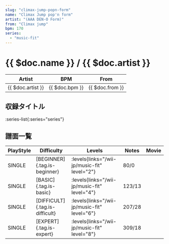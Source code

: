 ```yaml
---
slug: "climax-jump-popn-form"
name: "Climax Jump pop'n form"
artist: "(AAA DEN-O Form)"
from: "Climax jump"
bpm: 170
series:
  - "music-fit"
---
```


# {{ $doc.name }} / {{ $doc.artist }}

|Artist|BPM|From|
|------|---|----|
|{{ $doc.artist }}|{{ $doc.bpm }}|{{ $doc.from }}|

## 収録タイトル

:series-list{:series="series"}

## 譜面一覧

|PlayStyle|Difficulty|Levels|Notes|Movie|
|---------|----------|------|-----|-----|
|SINGLE|[BEGINNER]{.tag.is-beginner}|<div class="field is-grouped is-grouped-multiline"> :levels{links="/wii-jp/music-fit" level="2"}</div>|80/0||
|SINGLE|[BASIC]{.tag.is-basic}|<div class="field is-grouped is-grouped-multiline"> :levels{links="/wii-jp/music-fit" level="4"}</div>|123/13||
|SINGLE|[DIFFICULT]{.tag.is-difficult}|<div class="field is-grouped is-grouped-multiline"> :levels{links="/wii-jp/music-fit" level="6"}</div>|207/28||
|SINGLE|[EXPERT]{.tag.is-expert}|<div class="field is-grouped is-grouped-multiline"> :levels{links="/wii-jp/music-fit" level="8"}</div>|309/18||
